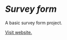# _Survey_ _form_

A basic survey form project.

[Visit website.](https://scolpinof.github.io/survey-form/)
